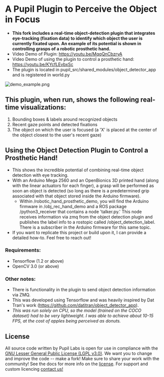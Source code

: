 # A Pupil Plugin to Perceive the Object in Focus
- **This fork includes a real-time object-detection plugin that integrates eye-tracking (fixation data) to identify which object the user is currently fixated upon.  An example of its potential is shown in controlling grasps of a robotic prosthetic hand.**
- Video Demo of Plugin: https://youtu.be/MqqQnCbzryA
- Video Demo of using the plugin to control a prosthetic hand: https://youtu.be/KYcfLEvbxSc
- The plugin is located in pupil_src/shared_modules/object_detector_app and is registered in world.py

![demo_example.png](/demo_example.png)
## This plugin, when run, shows the following real-time visualizations:
1. Bounding boxes & labels around recognized objects
2. Recent gaze points and detected fixations
3. The object on which the user is focused (a 'X' is placed at the center of the object closest to the user's recent gaze)

## Using the Object Detection Plugin to Control a Prosthetic Hand!
- This shows the incredible potential of combining real-time object detection with eye tracking.
- With an Arduino Mega 2560 and an OpenBionics 3D printed hand (along with the linear actuators for each finger), a grasp will be performed as soon an object is detected (so long as there is a predetermined grip associated with that object stored inside the Arduino firmware).
	- Within /robotic_hand_prosthetic_demo, you will find the Arduino firmware in /obj_rec_hand_demo and a ROS package /python3_receiver that contains a node 'talker.py.' This node receives information via zmq from the object detection plugin and publishes the label info to a rostopic called /object_detection_label.  There is a subscriber in the Arduino firmware for this same topic. 
- If you want to replicate this project or build upon it, I can provide a detailed how-to.  Feel free to reach out!

### Requirements:
- Tensorflow (1.2 or above)
- OpenCV 3.0 (or above)

### Other notes:
- There is functionality in the plugin to send object detection information via ZMQ. 
- This was developed using Tensorflow and was heavily inspired by Dat Tran's work (https://github.com/datitran/object_detector_app).
- _This was run solely on CPU, so the model (trained on the COCO dataset) had to be very lightweight. I was able to achieve about 10-15 FPS, at the cost of apples being perceived as donuts._



## License
All source code written by Pupil Labs is open for use in compliance with the [GNU Lesser General Public License (LGPL v3.0)](http://www.gnu.org/licenses/lgpl-3.0.en.html). We want you to change and improve the code -- make a fork! Make sure to share your work with the community! See the docs for more info on the [license](http://docs.pupil-labs.com/#license "License"). For support and custom licencing [contact us!](https://docs.pupil-labs.com/#email "email us")
